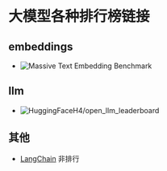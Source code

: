 # 大模型各种排行榜链接

## embeddings
* ![Massive Text Embedding Benchmark](https://huggingface.co/spaces/mteb/leaderboard)
## llm
* ![HuggingFaceH4/open_llm_leaderboard](https://huggingface.co/spaces/HuggingFaceH4/open_llm_leaderboard)
## 其他
* [LangChain](https://integrations.langchain.com/) 非排行